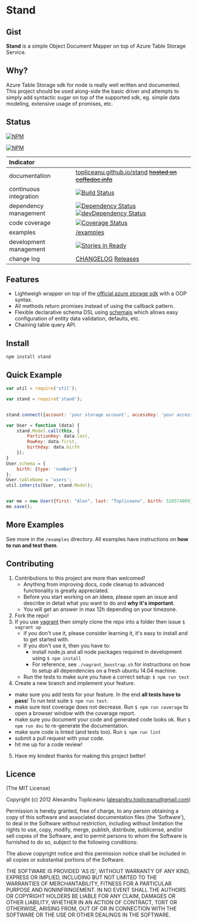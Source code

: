 # Stand


## Gist

**Stand** is a simple Object Document Mapper on top of Azure Table Storage Service.

## Why?

Azure Table Storage sdk for node is really well written and documented. This project should be used along-side the basic driver and attempts to simply add syntactic sugar on top of the supported sdk, eg. simple data modeling, extensive usage of promises, etc.

## Status

[![NPM](https://nodei.co/npm/stand.png?downloads=true&stars=true)](https://nodei.co/npm/stand/)

[![NPM](https://nodei.co/npm-dl/stand.png?months=12)](https://nodei.co/npm-dl/stand/)

| Indicator              |                                                                          |
|:-----------------------|:-------------------------------------------------------------------------|
| documentation          | [topliceanu.github.io/stand](http://topliceanu.github.io/stand) ~~[hosted on coffedoc.info](http://coffeedoc.info/github/topliceanu/stand/master/)~~|
| continuous integration | [![Build Status](https://travis-ci.org/topliceanu/stand.svg?branch=master)](https://travis-ci.org/topliceanu/stand) |
| dependency management  | [![Dependency Status](https://david-dm.org/topliceanu/stand.svg?style=flat)](https://david-dm.org/topliceanu/stand) [![devDependency Status](https://david-dm.org/topliceanu/stand/dev-status.svg?style=flat)](https://david-dm.org/topliceanu/stand#info=devDependencies) |
| code coverage          | [![Coverage Status](https://coveralls.io/repos/topliceanu/stand/badge.svg?branch=master)](https://coveralls.io/r/topliceanu/stand?branch=master) |
| examples               | [/examples](https://github.com/topliceanu/stand/tree/master/examples) |
| development management | [![Stories in Ready](https://badge.waffle.io/topliceanu/stand.svg?label=ready&title=Ready)](http://waffle.io/topliceanu/stand) |
| change log             | [CHANGELOG](https://github.com/topliceanu/stand/blob/master/CHANGELOG.md) [Releases](https://github.com/topliceanu/stand/releases) |

## Features

- Lightweigh wrapper on top of the [official azure storage sdk](https://github.com/Azure/azure-storage-node) with a OOP syntax.
- All methods return promises instead of using the callback pattern.
- Flexible declarative schema DSL using [schemajs](https://github.com/eleith/schemajs) which allows easy configuration of entity data validation, defaults, etc.
- Chaining table query API.

## Install

```shell
npm install stand
```

## Quick Example

```javascript
var util = require('util');

var stand = require('stand');


stand.connect({account: 'your storage account', accessKey: 'your access key'});

var User = function (data) {
    stand.Model.call(this, {
        PartitionKey: data.last,
        RowKey: data.first,
        birthday: data.birth
    });
}
User.schema = {
    birth: {type: 'number'}
};
User.tableName = 'users';
util.inherits(User, stand.Model);


var me = new User({first: "Alex", last: "Topliceanu", birth: 526574909});
me.save();
```

## More Examples

See more in the `/examples` directory. All examples have instructions on __how to run and test them__.


## Contributing

1. Contributions to this project are more than welcomed!
    - Anything from improving docs, code cleanup to advanced functionality is greatly appreciated.
    - Before you start working on an ideea, please open an issue and describe in detail what you want to do and __why it's important__.
    - You will get an answer in max 12h depending on your timezone.
2. Fork the repo!
3. If you use [vagrant](https://www.vagrantup.com/) then simply clone the repo into a folder then issue `$ vagrant up`
    - if you don't use it, please consider learning it, it's easy to install and to get started with.
    - If you don't use it, then you have to:
         - install node.js and all node packages required in development using `$ npm install`
         - For reference, see `./vagrant_boostrap.sh` for instructions on how to setup all dependencies on a fresh ubuntu 14.04 machine.
    - Run the tests to make sure you have a correct setup: `$ npm run test`
4. Create a new branch and implement your feature.
 - make sure you add tests for your feature. In the end __all tests have to pass__! To run test suite `$ npm run test`.
 - make sure test coverage does not decrease. Run `$ npm run coverage` to open a browser window with the coverage report.
 - make sure you document your code and generated code looks ok. Run `$ npm run doc` to re-generate the documentation.
 - make sure code is linted (and tests too). Run `$ npm run lint`
 - submit a pull request with your code.
 - hit me up for a code review!
5. Have my kindest thanks for making this project better!


## Licence

(The MIT License)

Copyright (c) 2012 Alexandru Topliceanu (alexandru.topliceanu@gmail.com)

Permission is hereby granted, free of charge, to any person obtaining
a copy of this software and associated documentation files (the
'Software'), to deal in the Software without restriction, including
without limitation the rights to use, copy, modify, merge, publish,
distribute, sublicense, and/or sell copies of the Software, and to
permit persons to whom the Software is furnished to do so, subject to
the following conditions:

The above copyright notice and this permission notice shall be
included in all copies or substantial portions of the Software.

THE SOFTWARE IS PROVIDED 'AS IS', WITHOUT WARRANTY OF ANY KIND,
EXPRESS OR IMPLIED, INCLUDING BUT NOT LIMITED TO THE WARRANTIES OF
MERCHANTABILITY, FITNESS FOR A PARTICULAR PURPOSE AND NONINFRINGEMENT.
IN NO EVENT SHALL THE AUTHORS OR COPYRIGHT HOLDERS BE LIABLE FOR ANY
CLAIM, DAMAGES OR OTHER LIABILITY, WHETHER IN AN ACTION OF CONTRACT,
TORT OR OTHERWISE, ARISING FROM, OUT OF OR IN CONNECTION WITH THE
SOFTWARE OR THE USE OR OTHER DEALINGS IN THE SOFTWARE.

